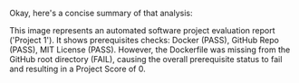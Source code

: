 Okay, here's a concise summary of that analysis:

This image represents an automated software project evaluation report ('Project 1'). It shows prerequisites checks: Docker (PASS), GitHub Repo (PASS), MIT License (PASS). However, the Dockerfile was missing from the GitHub root directory (FAIL), causing the overall prerequisite status to fail and resulting in a Project Score of 0.